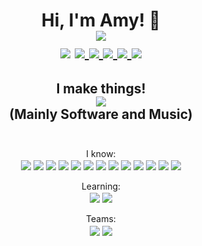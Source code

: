 <div align="center">
  <h1 align="center">
    Hi, I'm Amy! 👋 <br>
    <img src="https://pronoun.cyou/x/y?subject=She&object=They&height=30" align="center"><br>
    <img src="https://img.shields.io/badge/Discord-ayanamy.jy126%239012-d83a7d?style=flat-square&logo=discord" align="center">
    <a href="https://open.spotify.com/artist/15HdoPMP89EsIfIvN1coko?si=w_DgHRz_QJmHusiByrQWxw">
      <img src="https://img.shields.io/badge/Spotify-AyanAmy-d83a7d?style=flat-square&logo=spotify" align="center">
    </a>
    <a href="https://soundcloud.com/owotter">
      <img src="https://img.shields.io/badge/SoundCloud-AyanAmy-d83a7d?style=flat-square&logo=soundcloud" align="center">
    </a>
    <a href="https://ayanamy.bandcamp.com">
      <img src="https://img.shields.io/static/v1?label=Bandcamp&message=AyanAmy&color=d83a7d&style=flat-square&logo=bandcamp" align="center">
    </a>
    <a href="https://ko-fi.com/ayanamy">
      <img src="https://img.shields.io/static/v1?label=Ko&#45fi&message=AyanAmy&color=d83a7d&style=flat-square&logo=ko-fi" align="center">
    </a>
    <img src="https://komarev.com/ghpvc/?username=jy1263&color=d83a7c&style=flat-square&label=Profile+Views" align="center">
  </h1>
</div>

<h2 align="center"> I make things! <br>
  <img src="https://github-readme-stats.vercel.app/api?username=jy1263&show_icons=true&theme=radical" align="center"> <br>
  (Mainly Software and Music) <br><br>
</h2>

<div align="center">
  I know: <br>
  
  <img src="https://img.shields.io/badge/Node-d83a7d?style=flat-square&logo=node.js" align="center">
  <img src="https://img.shields.io/badge/JavaScript-d83a7d?style=flat-square&logo=javascript" align="center">
  <img src="https://img.shields.io/badge/TypeScript-d83a7d?style=flat-square&logo=TypeScript" align="center">
  <img src="https://img.shields.io/badge/HTML5-d83a7d?style=flat-square&logo=html5" align="center">
  <img src="https://img.shields.io/badge/C%23-d83a7d?style=flat-square&logo=c%20sharp" align="center">
  <img src="https://img.shields.io/badge/Vue.js-d83a7d?style=flat-square&logo=vue.js" align="center">
  <img src="https://img.shields.io/badge/Nuxt.js-d83a7d?style=flat-square&logo=nuxt.js" align="center">
  <img src="https://img.shields.io/badge/React-d83a7d?style=flat-square&logo=react" align="center">
  <img src="https://img.shields.io/badge/Next.js-d83a7d?style=flat-square&logo=next.js" align="center">
  <img src="https://img.shields.io/badge/Express.js-d83a7d?style=flat-square&logo=node.js" align="center">
  <img src="https://img.shields.io/badge/MongoDB-d83a7d?style=flat-square&logo=mongodb" align="center">
  <img src="https://img.shields.io/badge/Python-d83a7d?style=flat-square&logo=Python" align="center">
  <img src="https://img.shields.io/badge/PHP-d83a7d?style=flat-square&logo=PHP" align="center">
</div>
<br>
<div align="center">
  Learning: <br>
  
  <img src="https://img.shields.io/badge/C++-d83a7d?style=flat-square&logo=cplusplus" align="center">
  <img src="https://img.shields.io/badge/Rust-d83a7d?style=flat-square&logo=rust" align="center">
</div>
<br>
<div align="center">
  Teams: <br>
  <img src="https://img.shields.io/badge/SpinSha.re-d83a7d?style=flat-square" align="center">
  <img src="https://img.shields.io/badge/SRXD Modding Group-d83a7d?style=flat-square" align="center">
</div>




